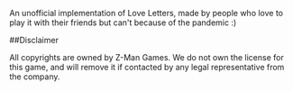 An unofficial implementation of Love Letters, made by people who love to play it with their friends but can't because of the pandemic :)

##Disclaimer

All copyrights are owned by Z-Man Games. We do not own the license for this game, and will remove it if contacted by any legal representative from the company.
